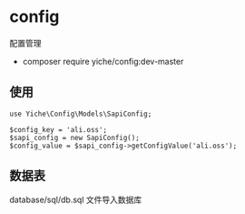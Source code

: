 # config

配置管理

- composer require yiche/config:dev-master


## 使用

```shell
use Yiche\Config\Models\SapiConfig;

$config_key = 'ali.oss';
$sapi_config = new SapiConfig();
$config_value = $sapi_config->getConfigValue('ali.oss');

```

## 数据表
database/sql/db.sql  文件导入数据库